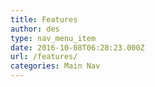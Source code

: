 ```yaml
---
title: Features
author: des
type: nav_menu_item
date: 2016-10-08T06:28:23.000Z
url: /features/
categories: Main Nav
---
```


